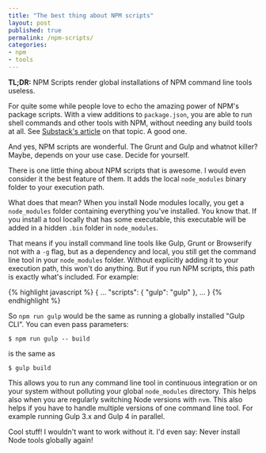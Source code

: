 ```yaml
---
title: "The best thing about NPM scripts"
layout: post
published: true
permalink: /npm-scripts/
categories:
- npm
- tools
---
```


**TL;DR:** NPM Scripts render global installations of NPM command line tools useless.

For quite some while people love to echo the amazing power of NPM's package scripts.
With a view additions to `package.json`, you are able to run shell commands and other
tools with NPM, without needing any build tools at all. See [Substack's article](http://substack.net/task_automation_with_npm_run) on that topic. A good one.

And yes, NPM scripts are wonderful. The Grunt and Gulp and whatnot killer?
Maybe, depends on your use case. Decide for yourself.

There is one little thing about NPM scripts that is awesome. I would
even consider it the best feature of them. It adds the local `node_modules` binary
folder to your execution path.

What does that mean? When you install Node modules locally, you get a
`node_modules` folder containing everything you've installed. You know that. If you
install a tool locally that has some executable, this executable will be added
in a hidden `.bin` folder in `node_modules`.

That means if you install command line tools like Gulp, Grunt or Browserify not
with a `-g` flag, but as a dependency and local, you still get the command line
tool in your `node_modules` folder. Without explicitly adding it to your
execution path, this won't do anything. But if you run NPM scripts, this path is
exactly what's included. For example:

{% highlight javascript %}
{
  ...
  "scripts": {
    "gulp": "gulp"
  },
  ...
}
{% endhighlight %}

So `npm run gulp` would be the same as running a globally installed "Gulp CLI".
You can even pass parameters:

```
$ npm run gulp -- build
```

is the same as

```
$ gulp build
```

This allows you to run any command line tool in continuous integration or on
your system without polluting your global `node_modules` directory. This helps
also when you are regularly switching Node versions with `nvm`. This also helps
if you have to handle multiple versions of one command line tool. For example
running Gulp 3.x and Gulp 4 in parallel.

Cool stuff! I wouldn't want to work without it. I'd even say: Never install Node
tools globally again!
